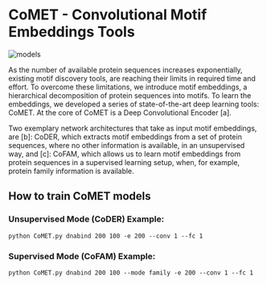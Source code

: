 # CoMET - **Co**nvolutional **M**otif **E**mbeddings **T**ools

![models]()

As the number of available protein sequences increases exponentially, existing motif discovery tools, are
reaching their limits in required time and effort. To overcome these limitations, we introduce motif embeddings,
a hierarchical decomposition of protein sequences into motifs. To learn the embeddings, we developed a series
of state-of-the-art deep learning tools: CoMET. At the core of CoMET is a Deep Convolutional Encoder [a].

Two exemplary network architectures that take as input motif embeddings, are [b]: CoDER, which extracts
motif embeddings from a set of protein sequences, where no other information is available, in an unsupervised
way, and [c]: CoFAM, which allows us to learn motif embeddings from protein sequences in a supervised
learning setup, when, for example, protein family information is available.

## How to train CoMET models

### Unsupervised Mode (CoDER) Example:
   ```shell
   python CoMET.py dnabind 200 100 -e 200 --conv 1 --fc 1
   ```

### Supervised Mode (CoFAM) Example:
   ```shell
   python CoMET.py dnabind 200 100 --mode family -e 200 --conv 1 --fc 1
   ```
